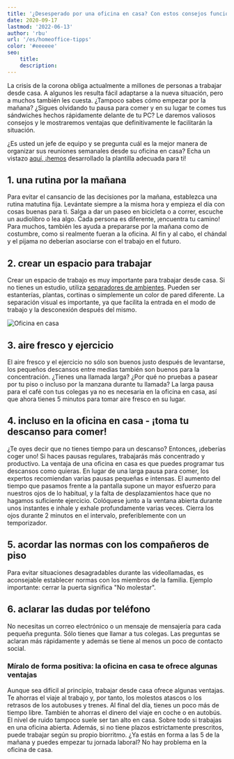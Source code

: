 ```yaml
---
title: '¿Desesperado por una oficina en casa? Con estos consejos funciona! | SeaTable'
date: 2020-09-17
lastmod: '2022-06-13'
author: 'rbu'
url: '/es/homeoffice-tipps'
color: '#eeeeee'
seo:
    title:
    description:
---
```


La crisis de la corona obliga actualmente a millones de personas a trabajar desde casa. A algunos les resulta fácil adaptarse a la nueva situación, pero a muchos también les cuesta. ¿Tampoco sabes cómo empezar por la mañana? ¿Sigues olvidando tu pausa para comer y en su lugar te comes tus sándwiches hechos rápidamente delante de tu PC? Le daremos valiosos consejos y le mostraremos ventajas que definitivamente le facilitarán la situación.

¿Es usted un jefe de equipo y se pregunta cuál es la mejor manera de organizar sus reuniones semanales desde su oficina en casa? Echa un vistazo [aquí, ¡hemos](https://seatable.io/es/team-meetings-remote-organisieren/) desarrollado la plantilla adecuada para ti!

## 1\. una rutina por la mañana

Para evitar el cansancio de las decisiones por la mañana, establezca una rutina matutina fija. Levántate siempre a la misma hora y empieza el día con cosas buenas para ti. Salga a dar un paseo en bicicleta o a correr, escuche un audiolibro o lea algo. Cada persona es diferente, ¡encuentra tu camino! Para muchos, también les ayuda a prepararse por la mañana como de costumbre, como si realmente fueran a la oficina. Al fin y al cabo, el chándal y el pijama no deberían asociarse con el trabajo en el futuro.

## 2\. crear un espacio para trabajar

Crear un espacio de trabajo es muy importante para trabajar desde casa. Si no tienes un estudio, utiliza [separadores de ambientes](https://diy-family.com/diy-raumteiler-6-praktische-ideen/). Pueden ser estanterías, plantas, cortinas o simplemente un color de pared diferente. La separación visual es importante, ya que facilita la entrada en el modo de trabajo y la desconexión después del mismo.

![Oficina en casa](https://seatable.de/wp-content/uploads/2020/09/Bildschirmfoto-2020-09-08-um-11.37.16.png)

## 3\. aire fresco y ejercicio

El aire fresco y el ejercicio no sólo son buenos justo después de levantarse, los pequeños descansos entre medias también son buenos para la concentración. ¿Tienes una llamada larga? ¿Por qué no pruebas a pasear por tu piso o incluso por la manzana durante tu llamada? La larga pausa para el café con tus colegas ya no es necesaria en la oficina en casa, así que ahora tienes 5 minutos para tomar aire fresco en su lugar.

## 4\. incluso en la oficina en casa - ¡toma tu descanso para comer!

¿Te oyes decir que no tienes tiempo para un descanso? Entonces, ¡deberías coger uno! Si haces pausas regulares, trabajarás más concentrado y productivo. La ventaja de una oficina en casa es que puedes programar tus descansos como quieras. En lugar de una larga pausa para comer, los expertos recomiendan varias pausas pequeñas e intensas. El aumento del tiempo que pasamos frente a la pantalla supone un mayor esfuerzo para nuestros ojos de lo habitual, y la falta de desplazamientos hace que no hagamos suficiente ejercicio. Colóquese junto a la ventana abierta durante unos instantes e inhale y exhale profundamente varias veces. Cierra los ojos durante 2 minutos en el intervalo, preferiblemente con un temporizador.

## 5\. acordar las normas con los compañeros de piso

Para evitar situaciones desagradables durante las videollamadas, es aconsejable establecer normas con los miembros de la familia. Ejemplo importante: cerrar la puerta significa "No molestar".

## 6\. aclarar las dudas por teléfono

No necesitas un correo electrónico o un mensaje de mensajería para cada pequeña pregunta. Sólo tienes que llamar a tus colegas. Las preguntas se aclaran más rápidamente y además se tiene al menos un poco de contacto social.

### Míralo de forma positiva: la oficina en casa te ofrece algunas ventajas

Aunque sea difícil al principio, trabajar desde casa ofrece algunas ventajas. Te ahorras el viaje al trabajo y, por tanto, los molestos atascos o los retrasos de los autobuses y trenes. Al final del día, tienes un poco más de tiempo libre. También te ahorras el dinero del viaje en coche o en autobús. El nivel de ruido tampoco suele ser tan alto en casa. Sobre todo si trabajas en una oficina abierta. Además, si no tiene plazos estrictamente prescritos, puede trabajar según su propio biorritmo. ¿Ya estás en forma a las 5 de la mañana y puedes empezar tu jornada laboral? No hay problema en la oficina de casa.
